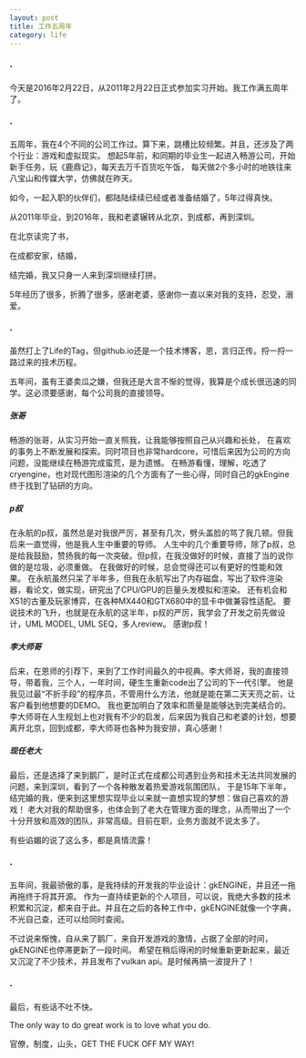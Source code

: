 ```yaml
---
layout: post
title: 工作五周年
category: life
---
```



### ·

今天是2016年2月22日，从2011年2月22日正式参加实习开始。我工作满五周年了。

### ·

五周年，我在4个不同的公司工作过。算下来，跳槽比较频繁。并且，还涉及了两个行业：游戏和虚拟现实。
想起5年前，和同期的毕业生一起进入畅游公司，开始新手任务，玩《鹿鼎记》，每天去万千百货吃午饭，
每天做2个多小时的地铁往来八宝山和传媒大学，仿佛就在昨天。

如今，一起入职的伙伴们，都陆陆续续已经或者准备结婚了，5年过得真快。

从2011年毕业，到2016年，我和老婆辗转从北京，到成都，再到深圳。

在北京读完了书，

在成都安家，结婚，

结完婚，我又只身一人来到深圳继续打拼。

5年经历了很多，折腾了很多，感谢老婆，感谢你一直以来对我的支持，忍受，溺爱。

### ·

虽然打上了Life的Tag，但github.io还是一个技术博客，恩，言归正传。捋一捋一路过来的技术历程。

五年间，虽有王婆卖瓜之嫌，但我还是大言不惭的觉得，我算是个成长很迅速的同学。这必须要感谢，每个公司我的直接领导。

##### 张哥

畅游的张哥，从实习开始一直关照我，让我能够按照自己从兴趣和长处，
在喜欢的事务上不断发展和探索。同时项目也非常hardcore，可惜后来因为公司的方向问题，没能继续在畅游完成蛮荒，是为遗憾。
在畅游看懂，理解，吃透了cryengine，也对现代图形渲染的几个方面有了一些心得，同时自己的gkEngine终于找到了钻研的方向。

##### p叔

在永航的p叔，虽然总是对我很严厉，甚至有几次，劈头盖脸的骂了我几顿。但我后来一直觉得，他是我人生中重要的导师。
人生中的几个重要导师，除了p叔，总是给我鼓励，赞扬我的每一次突破。但p叔，在我没做好的时候，直接了当的说你做的是垃圾，必须重做。
在我做好的时候，总会觉得还可以有更好的性能和效果。
在永航虽然只呆了半年多，但我在永航写出了内存磁盘，写出了软件渲染器，看论文，做实现，研究出了CPU/GPU的巨量头发模拟和渲染。
还有机会和X51的古董及玩家博弈，在各种MX440和GTX680中的显卡中做兼容性适配。
要说技术的飞升，也就是在永航的这半年，p叔的严厉，我学会了开发之前先做设计，UML MODEL, UML SEQ，多人review。
感谢p叔！

##### 李大师哥

后来，在恩师的引荐下，来到了工作时间最久的中视典。李大师哥，我的直接领导，带着我，三个人，一年时间，硬生生重新code出了公司的下一代引擎。
他是我见过最“不折手段”的程序员，不管用什么方法，他就是能在第二天天亮之前，让客户看到他想要的DEMO。
我也更加明白了效率和质量是能够达到完美结合的。
李大师哥在人生规划上也对我有不少的启发，后来因为我自己和老婆的计划，想要离开北京，回到成都，李大师哥也各种为我安排，真心感谢！

##### 现任老大

最后，还是选择了来到鹅厂，是时正式在成都公司遇到业务和技术无法共同发展的问题，来到深圳，看到了一个各种散发着热爱游戏氛围团队，
于是15年下半年，结完婚的我，便来到这里想实现毕业以来就一直想实现的梦想：做自己喜欢的游戏！
老大对我的帮助很多，也体会到了老大在管理方面的理念，从而带出了一个十分开放和高效的团队，非常高级。目前在职，业务方面就不说太多了。

有些谄媚的说了这么多，都是真情流露！

### ·

五年间，我最骄傲的事，是我持续的开发我的毕业设计：gkENGINE，并且还一拖再拖终于将其开源。
作为一直持续更新的个人项目，可以说，我绝大多数的技术积累和沉淀，都来自于此。并且在之后的各种工作中，gkENGINE就像一个字典，不光自己查，还可以给同时查阅。

不过说来惭愧，自从来了鹅厂，来自开发游戏的激情，占据了全部的时间，gkENGINE也停滞更新了一段时间。
希望在稍后得闲的时候重新更新起来，最近又沉淀了不少技术，并且发布了vulkan api。是时候再搞一波提升了！

### ·

最后，有些话不吐不快。

The only way to do great work is to love what you do.

官僚，制度，山头，GET THE FUCK OFF MY WAY!

